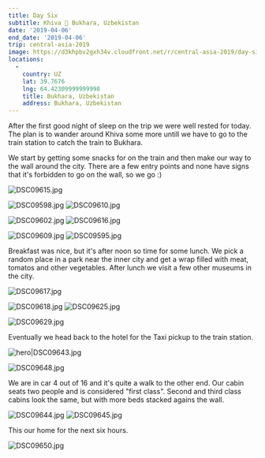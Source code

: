 ```yaml
---
title: Day Six
subtitle: Khiva 🚆 Bukhara, Uzbekistan
date: '2019-04-06'
end_date: '2019-04-06'
trip: central-asia-2019
image: https://d3khpbv2gxh34v.cloudfront.net/r/central-asia-2019/day-six/DSC09643.jpg
locations:
  -
    country: UZ
    lat: 39.7676
    lng: 64.42309999999998
    title: Bukhara, Uzbekistan
    address: Bukhara, Uzbekistan
---
```


After the first good night of sleep on the trip we were well rested for today. The plan is to wander around Khiva some more untill we have to go to the train station to catch the train to Bukhara.

We start by getting some snacks for on the train and then make our way to the wall around the city. There are a few entry points and none have signs that it's forbidden to go on the wall, so we go :)

![DSC09615.jpg](https://d3khpbv2gxh34v.cloudfront.net/r/central-asia-2019/day-six/DSC09615.jpg "1.5")

![DSC09598.jpg](https://d3khpbv2gxh34v.cloudfront.net/r/central-asia-2019/day-six/DSC09598.jpg "0.667")
![DSC09610.jpg](https://d3khpbv2gxh34v.cloudfront.net/r/central-asia-2019/day-six/DSC09610.jpg "1.5")

![DSC09602.jpg](https://d3khpbv2gxh34v.cloudfront.net/r/central-asia-2019/day-six/DSC09602.jpg "0.667")
![DSC09616.jpg](https://d3khpbv2gxh34v.cloudfront.net/r/central-asia-2019/day-six/DSC09616.jpg "0.667")

![DSC09609.jpg](https://d3khpbv2gxh34v.cloudfront.net/r/central-asia-2019/day-six/DSC09609.jpg "1.5")
![DSC09595.jpg](https://d3khpbv2gxh34v.cloudfront.net/r/central-asia-2019/day-six/DSC09595.jpg "1.5")

Breakfast was nice, but it's after noon so time for some lunch. We pick a random place in a park near the inner city and get a wrap filled with meat, tomatos and other vegetables. After lunch we visit a few other museums in the city.

![DSC09617.jpg](https://d3khpbv2gxh34v.cloudfront.net/r/central-asia-2019/day-six/DSC09617.jpg "1.5")

![DSC09618.jpg](https://d3khpbv2gxh34v.cloudfront.net/r/central-asia-2019/day-six/DSC09618.jpg "1.5")
![DSC09625.jpg](https://d3khpbv2gxh34v.cloudfront.net/r/central-asia-2019/day-six/DSC09625.jpg "0.667")

![DSC09629.jpg](https://d3khpbv2gxh34v.cloudfront.net/r/central-asia-2019/day-six/DSC09629.jpg "1.5")


Eventually we head back to the hotel for the Taxi pickup to the train station.

![hero|DSC09643.jpg](https://d3khpbv2gxh34v.cloudfront.net/r/central-asia-2019/day-six/DSC09643.jpg "1.484")

![DSC09648.jpg](https://d3khpbv2gxh34v.cloudfront.net/r/central-asia-2019/day-six/DSC09648.jpg "1.5")

We are in car 4 out of 16 and it's quite a walk to the other end. Our cabin seats two people and is considered "first class". Second and third class cabins look the same, but with more beds stacked agains the wall.

![DSC09644.jpg](https://d3khpbv2gxh34v.cloudfront.net/r/central-asia-2019/day-six/DSC09644.jpg "1.5")
![DSC09645.jpg](https://d3khpbv2gxh34v.cloudfront.net/r/central-asia-2019/day-six/DSC09645.jpg "1.5")

This our home for the next six hours.

![DSC09650.jpg](https://d3khpbv2gxh34v.cloudfront.net/r/central-asia-2019/day-six/DSC09650.jpg "1.5")
